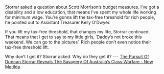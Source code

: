 <!-- njnmdoc:  title="Class War"  -->
Storrar asked a question about Scott Morrison’s budget measures. I’ve got a disability and a low education, that means I’ve spent my whole life working for minimum wage. You’re gonna lift the tax-free threshold for rich people, he pointed out to Assistant Treasurer Kelly O’Dwyer.



If you lift my tax-free threshold, that changes my life, Storrar continued. That means that I get to say to my little girls, ‘Daddy’s not broke this weekend. We can go to the pictures’. Rich people don’t even notice their tax-free threshold lift.



Why don’t I get it? Storrar asked. Why do they get it? --- [The Pursuit Of Duncan Storrar Reveals The Savagery Of Australia’s Class Warfare - New Matilda](https://newmatilda.com/2016/05/12/the-pursuit-of-duncan-storrar-reveals-the-savagery-of-australias-class-warfare/)

